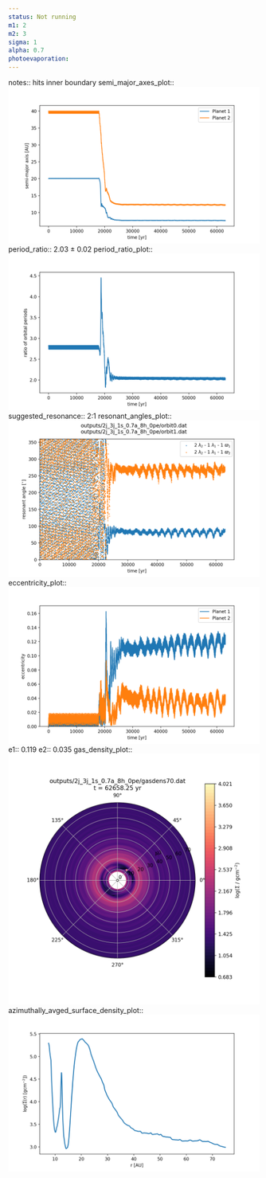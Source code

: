```yaml
---
status: Not running
m1: 2
m2: 3
sigma: 1
alpha: 0.7
photoevaporation: 
---
```


notes:: hits inner boundary
semi_major_axes_plot:: ![semi_major_axes_2j_3j_1s_0.7a_8h_0pe.png](plots/semi_major_axes/semi_major_axes_2j_3j_1s_0.7a_8h_0pe.png)
period_ratio:: 2.03 ± 0.02
period_ratio_plot:: ![period_ratio_2j_3j_1s_0.7a_8h_0pe.png](plots/period_ratio/period_ratio_2j_3j_1s_0.7a_8h_0pe.png)
suggested_resonance:: 2:1
resonant_angles_plot:: ![resonant_angles_2j_3j_1s_0.7a_8h_0pe.png](plots/resonant_angles/resonant_angles_2j_3j_1s_0.7a_8h_0pe.png)
eccentricity_plot:: ![eccentricity_2j_3j_1s_0.7a_8h_0pe.png](plots/eccentricity/eccentricity_2j_3j_1s_0.7a_8h_0pe.png)
e1:: 0.119
e2:: 0.035
gas_density_plot:: ![gas_density_2j_3j_1s_0.7a_8h_0pe.png](plots/gas_density/gas_density_2j_3j_1s_0.7a_8h_0pe.png)
azimuthally_avged_surface_density_plot:: ![azimuthally_avged_surface_density_2j_3j_1s_0.7a_8h_0pe.png](plots/azimuthally_avged_surface_density/azimuthally_avged_surface_density_2j_3j_1s_0.7a_8h_0pe.png)
